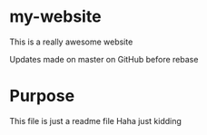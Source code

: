 # my-website

This is a really awesome website

Updates made on master on GitHub before rebase


# Purpose

This file is just a readme file Haha just kidding
